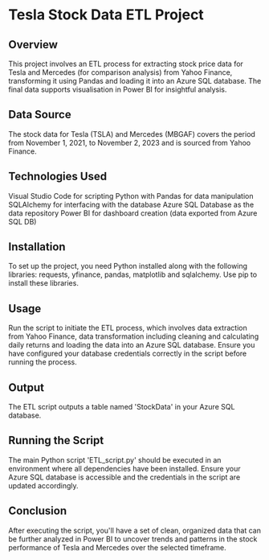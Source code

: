 # Tesla Stock Data ETL Project

## Overview
This project involves an ETL process for extracting stock price data for Tesla and Mercedes (for comparison analysis) from Yahoo Finance, transforming it using Pandas and loading it into an Azure SQL database. The final data supports visualisation in Power BI for insightful analysis.

## Data Source
The stock data for Tesla (TSLA) and Mercedes (MBGAF) covers the period from November 1, 2021, to November 2, 2023 and is sourced from Yahoo Finance.

## Technologies Used
Visual Studio Code for scripting
Python with Pandas for data manipulation
SQLAlchemy for interfacing with the database
Azure SQL Database as the data repository
Power BI for dashboard creation (data exported from Azure SQL DB)

## Installation
To set up the project, you need Python installed along with the following libraries: requests, yfinance, pandas, matplotlib and sqlalchemy. Use pip to install these libraries.

## Usage
Run the script to initiate the ETL process, which involves data extraction from Yahoo Finance, data transformation including cleaning and calculating daily returns and loading the data into an Azure SQL database.
Ensure you have configured your database credentials correctly in the script before running the process.

## Output
The ETL script outputs a table named 'StockData' in your Azure SQL database.

## Running the Script
The main Python script 'ETL_script.py' should be executed in an environment where all dependencies have been installed. Ensure your Azure SQL database is accessible and the credentials in the script are updated accordingly.

## Conclusion
After executing the script, you'll have a set of clean, organized data that can be further analyzed in Power BI to uncover trends and patterns in the stock performance of Tesla and Mercedes over the selected timeframe.